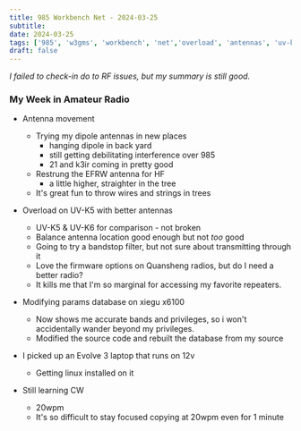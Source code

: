 ```yaml
---
title: 985 Workbench Net - 2024-03-25
subtitle: 
date: 2024-03-25
tags: ['985', 'w3gms', 'workbench', 'net','overload', 'antennas', 'uv-k5', 'bandstop']
draft: false
---
```


_I failed to check-in do to RF issues,
but my summary is still good._

### My Week in Amateur Radio
- Antenna movement
  - Trying my dipole antennas in new places
    - hanging dipole in back yard
    - still getting debilitating interference over 985
    - 21 and k3ir coming in pretty good
  - Restrung the EFRW antenna for HF
    - a little higher, straighter in the tree
  - It's great fun to throw wires and strings in trees
- Overload on UV-K5 with better antennas
  - UV-K5 & UV-K6 for comparison - not broken
  - Balance antenna location good enough but not _too_ good
  - Going to try a bandstop filter, 
    but not sure about transmitting through it
  - Love the firmware options on Quansheng radios,
    but do I need a better radio?
  - It kills me that I'm so marginal
    for accessing my favorite repeaters.
- Modifying params database on xiegu x6100
  - Now shows me accurate bands and privileges,
    so i won't accidentally wander beyond my privileges.
  - Modified the source code 
    and rebuilt the database 
    from my source
- I picked up an Evolve 3 laptop that runs on 12v
  - Getting linux installed on it
- Still learning CW
  - 20wpm
  - It's so difficult to stay focused copying 
    at 20wpm even 
    for 1 minute

  <!--more-->
